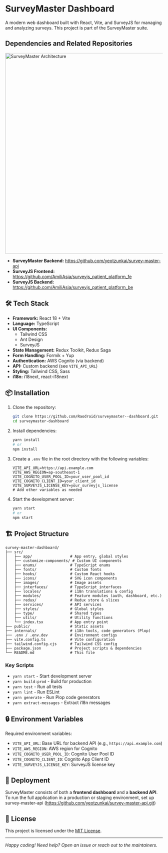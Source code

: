 # SurveyMaster Dashboard

A modern web dashboard built with React, Vite, and SurveyJS for managing and analyzing surveys. This project is part of the SurveyMaster suite.

## Dependencies and Related Repositories

<!-- Diagram placeholder -->
<img width="880" height="642" alt="SurveyMaster Architecture" src="https://github.com/user-attachments/assets/076bd256-3730-4ea8-856b-e6e6f1c0fef9" />

- **SurveyMaster Backend:** https://github.com/yeotzunkai/survey-master-api
- **SurveyJS Frontend:** https://github.com/AmiliAsia/surveyjs_patient_platform_fe
- **SurveyJS Backend:** https://github.com/AmiliAsia/surveyjs_patient_platform_be

## 🛠️ Tech Stack

- **Framework:** React 18 + Vite
- **Language:** TypeScript
- **UI Components:**
  - Tailwind CSS
  - Ant Design
  - SurveyJS
- **State Management:** Redux Toolkit, Redux Saga
- **Form Handling:** Formik + Yup
- **Authentication:** AWS Cognito (via backend)
- **API:** Custom backend (see `VITE_API_URL`)
- **Styling:** Tailwind CSS, Sass
- **i18n:** i18next, react-i18next

## 📦 Installation

1. Clone the repository:

   ```bash
   git clone https://github.com/Raodroid/surveymaster--dashboard.git
   cd surveymaster-dashboard
   ```

2. Install dependencies:

   ```bash
   yarn install
   # or
   npm install
   ```

3. Create a `.env` file in the root directory with the following variables:

   ```env
   VITE_API_URL=https://api.example.com
   VITE_AWS_REGION=ap-southeast-1
   VITE_COGNITO_USER_POOL_ID=your_user_pool_id
   VITE_COGNITO_CLIENT_ID=your_client_id
   VITE_SURVEYJS_LICENSE_KEY=your_surveyjs_license
   # Add other variables as needed
   ```

4. Start the development server:
   ```bash
   yarn start
   # or
   npm start
   ```

## 🏗️ Project Structure

```
survey-master-dashboard/
├── src/
│   ├── app/                 # App entry, global styles
│   ├── customize-components/ # Custom UI components
│   ├── enums/               # TypeScript enums
│   ├── fonts/               # Custom fonts
│   ├── hooks/               # Custom React hooks
│   ├── icons/               # SVG icon components
│   ├── images/              # Image assets
│   ├── interfaces/          # TypeScript interfaces
│   ├── locales/             # i18n translations & config
│   ├── modules/             # Feature modules (auth, dashboard, etc.)
│   ├── redux/               # Redux store & slices
│   ├── services/            # API services
│   ├── styles/              # Global styles
│   ├── type/                # Shared types
│   ├── utils/               # Utility functions
│   └── index.tsx            # App entry point
├── public/                  # Static assets
├── internals/               # i18n tools, code generators (Plop)
├── .env / .env.dev          # Environment configs
├── vite.config.ts           # Vite configuration
├── tailwind.config.cjs      # Tailwind CSS config
├── package.json             # Project scripts & dependencies
└── README.md                # This file
```

### Key Scripts

- `yarn start` - Start development server
- `yarn build:prod` - Build for production
- `yarn test` - Run all tests
- `yarn lint` - Run ESLint
- `yarn generate` - Run Plop code generators
- `yarn extract-messages` - Extract i18n messages

## 🔒 Environment Variables

Required environment variables:

- `VITE_API_URL`: Base URL for backend API (e.g., `https://api.example.com`)
- `VITE_AWS_REGION`: AWS region for Cognito
- `VITE_COGNITO_USER_POOL_ID`: Cognito User Pool ID
- `VITE_COGNITO_CLIENT_ID`: Cognito App Client ID
- `VITE_SURVEYJS_LICENSE_KEY`: SurveyJS license key

## 🚀 Deployment

SurveyMaster consists of both a **frontend dashboard** and a **backend API**. To run the full application in a production or staging environment, set up survey-master-api (https://github.com/yeotzunkai/survey-master-api.git)



## 📄 License

This project is licensed under the [MIT License](LICENSE).

---

_Happy coding! Need help? Open an issue or reach out to the maintainers._
